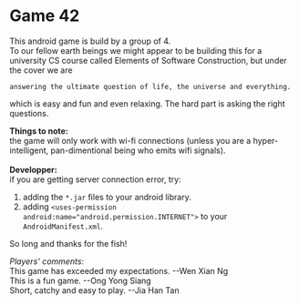 #  Game 42

This android game is build by a group of 4.<br>
To our fellow earth beings we might appear to be building this for a university CS course called Elements of Software Construction, 
but under the cover we are <p>`answering the ultimate question of life, the universe and everything.`</p>

which is easy and fun and even relaxing. The hard part is asking the right questions.

<strong>Things to note:</strong><br>
the game will only work with wi-fi connections (unless you are a hyper-intelligent, pan-dimentional being
who emits wifi signals).
<br><br>
<strong>Developper:</strong><br>
if you are getting server connection error, 
try:<br>
1. adding the <code>*.jar</code> files to your android library.<br>
2. adding <code>\<uses-permission android:name="android.permission.INTERNET"\></code> to your <code>AndroidManifest.xml</code>.

So long and thanks for the fish!

<em>Players' comments:</em><br>
This game has exceeded my expectations. --Wen Xian Ng<br>
This is a fun game. --Ong Yong Siang<br>
Short, catchy and easy to play. --Jia Han Tan
